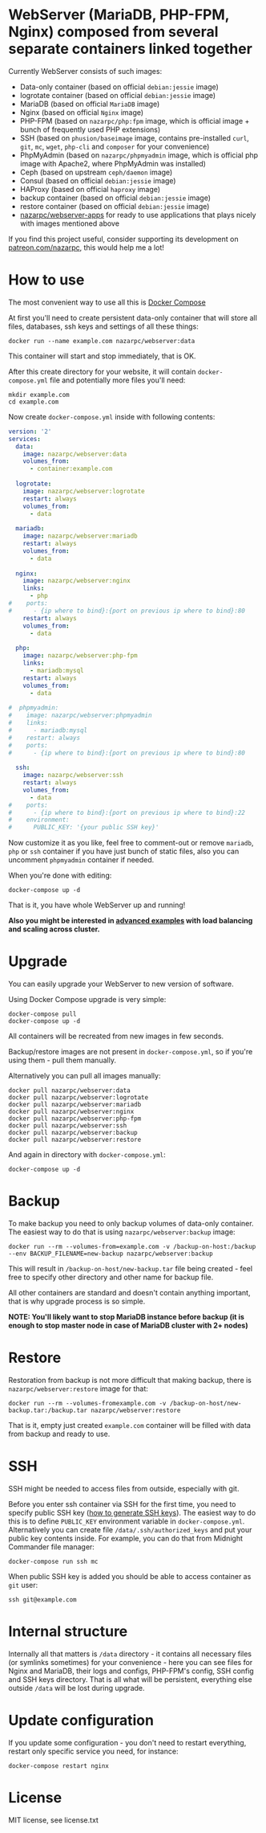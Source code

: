 # WebServer (MariaDB, PHP-FPM, Nginx) composed from several separate containers linked together
Currently WebServer consists of such images:
* Data-only container (based on official `debian:jessie` image)
* logrotate container (based on official `debian:jessie` image)
* MariaDB (based on official `MariaDB` image)
* Nginx (based on official `Nginx` image)
* PHP-FPM (based on `nazarpc/php:fpm` image, which is official image + bunch of frequently used PHP extensions)
* SSH (based on `phusion/baseimage` image, contains pre-installed `curl`, `git`, `mc`, `wget`, `php-cli` and `composer` for your convenience)
* PhpMyAdmin (based on `nazarpc/phpmyadmin` image, which is official php image with Apache2, where PhpMyAdmin was installed)
* Ceph (based on upstream `ceph/daemon` image)
* Consul (based on official `debian:jessie` image)
* HAProxy (based on official `haproxy` image)
* backup container (based on official `debian:jessie` image)
* restore container (based on official `debian:jessie` image)
* [nazarpc/webserver-apps](https://github.com/nazar-pc/docker-webserver-apps) for ready to use applications that plays nicely with images mentioned above

If you find this project useful, consider supporting its development on [patreon.com/nazarpc](https://www.patreon.com/nazarpc), this would help me a lot!

# How to use
The most convenient way to use all this is [Docker Compose](https://docs.docker.com/compose/)

At first you'll need to create persistent data-only container that will store all files, databases, ssh keys and settings of all these things:
```
docker run --name example.com nazarpc/webserver:data
```

This container will start and stop immediately, that is OK.

After this create directory for your website, it will contain `docker-compose.yml` file and potentially more files you'll need:
```
mkdir example.com
cd example.com
```

Now create `docker-compose.yml` inside with following contents:

```yml
version: '2'
services:
  data:
    image: nazarpc/webserver:data
    volumes_from:
      - container:example.com
  
  logrotate:
    image: nazarpc/webserver:logrotate
    restart: always
    volumes_from:
      - data
  
  mariadb:
    image: nazarpc/webserver:mariadb
    restart: always
    volumes_from:
      - data
  
  nginx:
    image: nazarpc/webserver:nginx
    links:
      - php
#    ports:
#      - {ip where to bind}:{port on previous ip where to bind}:80
    restart: always
    volumes_from:
      - data
  
  php:
    image: nazarpc/webserver:php-fpm
    links:
      - mariadb:mysql
    restart: always
    volumes_from:
      - data
  
#  phpmyadmin:
#    image: nazarpc/webserver:phpmyadmin
#    links:
#      - mariadb:mysql
#    restart: always
#    ports:
#      - {ip where to bind}:{port on previous ip where to bind}:80
  
  ssh:
    image: nazarpc/webserver:ssh
    restart: always
    volumes_from:
      - data
#    ports:
#      - {ip where to bind}:{port on previous ip where to bind}:22
#    environment:
#      PUBLIC_KEY: '{your public SSH key}'
```

Now customize it as you like, feel free to comment-out or remove `mariadb`, `php` or `ssh` container if you have just bunch of static files, also you can uncomment `phpmyadmin` container if needed.

When you're done with editing:
```
docker-compose up -d
```

That is it, you have whole WebServer up and running!

**Also you might be interested in [advanced examples](docs/advanced.md) with load balancing and scaling across cluster.**

# Upgrade
You can easily upgrade your WebServer to new version of software.

Using Docker Compose upgrade is very simple:
```
docker-compose pull
docker-compose up -d
```
All containers will be recreated from new images in few seconds.

Backup/restore images are not present in `docker-compose.yml`, so if you're using them - pull them manually.

Alternatively you can pull all images manually:
```
docker pull nazarpc/webserver:data
docker pull nazarpc/webserver:logrotate
docker pull nazarpc/webserver:mariadb
docker pull nazarpc/webserver:nginx
docker pull nazarpc/webserver:php-fpm
docker pull nazarpc/webserver:ssh
docker pull nazarpc/webserver:backup
docker pull nazarpc/webserver:restore
```

And again in directory with `docker-compose.yml`:
```
docker-compose up -d
```

# Backup
To make backup you need to only backup volumes of data-only container. The easiest way to do that is using `nazarpc/webserver:backup` image:
```
docker run --rm --volumes-from=example.com -v /backup-on-host:/backup --env BACKUP_FILENAME=new-backup nazarpc/webserver:backup
```

This will result in `/backup-on-host/new-backup.tar` file being created - feel free to specify other directory and other name for backup file.

All other containers are standard and doesn't contain anything important, that is why upgrade process is so simple.

**NOTE: You'll likely want to stop MariaDB instance before backup (it is enough to stop master node in case of MariaDB cluster with 2+ nodes)**

# Restore
Restoration from backup is not more difficult that making backup, there is `nazarpc/webserver:restore` image for that:
```
docker run --rm --volumes-fromexample.com -v /backup-on-host/new-backup.tar:/backup.tar nazarpc/webserver:restore
```

That is it, empty just created `example.com` container will be filled with data from backup and ready to use.

# SSH
SSH might be needed to access files from outside, especially with git.

Before you enter ssh container via SSH for the first time, you need to specify public SSH key ([how to generate SSH keys](https://help.github.com/articles/generating-ssh-keys/#step-2-generate-a-new-ssh-key)).
The easiest way to do this is to define `PUBLIC_KEY` environment variable in `docker-compose.yml`.
Alternatively you can create file `/data/.ssh/authorized_keys` and put your public key contents inside.
For example, you can do that from Midnight Commander file manager:
```
docker-compose run ssh mc
```

When public SSH key is added you should be able to access container as `git` user:
```
ssh git@example.com
```

# Internal structure
Internally all that matters is `/data` directory - it contains all necessary files (or symlinks sometimes) for your convenience - here you can see files for Nginx and MariaDB, their logs and configs, PHP-FPM's config, SSH config and SSH keys directory.
That is all what will be persistent, everything else outside `/data` will be lost during upgrade.

# Update configuration
If you update some configuration - you don't need to restart everything, restart only specific service you need, for instance:
```
docker-compose restart nginx
```

# License
MIT license, see license.txt
